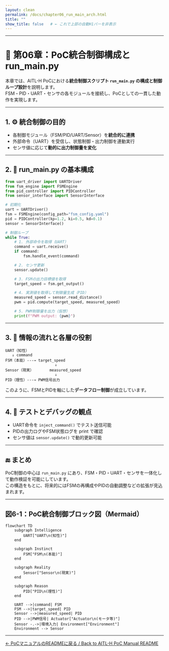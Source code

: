 ```yaml
---
layout: clean
permalink: /docs/chapter06_run_main_arch.html
title: ""
show_title: false   # ← これで上部の自動H1バーを非表示
---
```


---

# 🧩 第06章：PoC統合制御構成と run_main.py

本章では、AITL-H PoCにおける**統合制御スクリプト `run_main.py` の構成と制御ループ設計**を説明します。  
FSM・PID・UART・センサの各モジュールを接続し、PoCとしての一貫した動作を実現します。

---

## 1. ⚙️ 統合制御の目的

- 各制御モジュール（FSM/PID/UART/Sensor）を**統合的に連携**
- 外部命令（UART）を受信し、状態制御・出力制御を連動実行
- センサ値に応じて**動的に出力制御量を変化**

---

## 2. 🧾 run_main.py の基本構成

```python
from uart_driver import UARTDriver
from fsm_engine import FSMEngine
from pid_controller import PIDController
from sensor_interface import SensorInterface

# 初期化
uart = UARTDriver()
fsm = FSMEngine(config_path="fsm_config.yaml")
pid = PIDController(kp=1.2, ki=0.5, kd=0.1)
sensor = SensorInterface()

# 制御ループ
while True:
    # 1. 外部命令を取得（UART）
    command = uart.receive()
    if command:
        fsm.handle_event(command)

    # 2. センサ更新
    sensor.update()

    # 3. FSMの出力目標値を取得
    target_speed = fsm.get_output()

    # 4. 実測値を取得して制御量生成（PID）
    measured_speed = sensor.read_distance()
    pwm = pid.compute(target_speed, measured_speed)

    # 5. PWM制御量を出力（仮想）
    print(f"PWM output: {pwm}")
```

---

## 3. 📡 情報の流れと各層の役割

```
UART（知性）
   ↓ command
FSM（本能）---→ target_speed
                      ↓
Sensor（現実）       measured_speed
                      ↓
PID（理性）---→ PWM信号出力
```

このように、FSMとPIDを軸にした**データフロー制御**が成立しています。

---

## 4. 🔄 テストとデバッグの観点

- UART命令を `inject_command()` でテスト送信可能
- PIDの出力ログやFSM状態ログを print で確認
- センサ値は `sensor.update()` で動的更新可能

---

## 🔚 まとめ

PoC制御の中心は `run_main.py` にあり、FSM・PID・UART・センサを一体化して動作検証を可能にしています。  
この構造をもとに、将来的にはFSMの再構成やPIDの自動調整などの拡張が見込まれます。

---

## 図6-1：PoC統合制御ブロック図（Mermaid）

```mermaid
flowchart TD
    subgraph Intelligence
        UART["UART\n(知性)"]
    end

    subgraph Instinct
        FSM["FSM\n(本能)"]
    end

    subgraph Reality
        Sensor["Sensor\n(現実)"]
    end

    subgraph Reason
        PID["PID\n(理性)"]
    end

    UART -->|command| FSM
    FSM -->|target_speed| PID
    Sensor -->|measured_speed| PID
    PID -->|PWM信号| Actuator["Actuator\n(モータ等)"]
    Sensor -.->|環境入力| Environment["Environment"]
    Environment --> Sensor
```

---

[← PoCマニュアルのREADMEに戻る / Back to AITL-H PoC Manual README](README.md)
